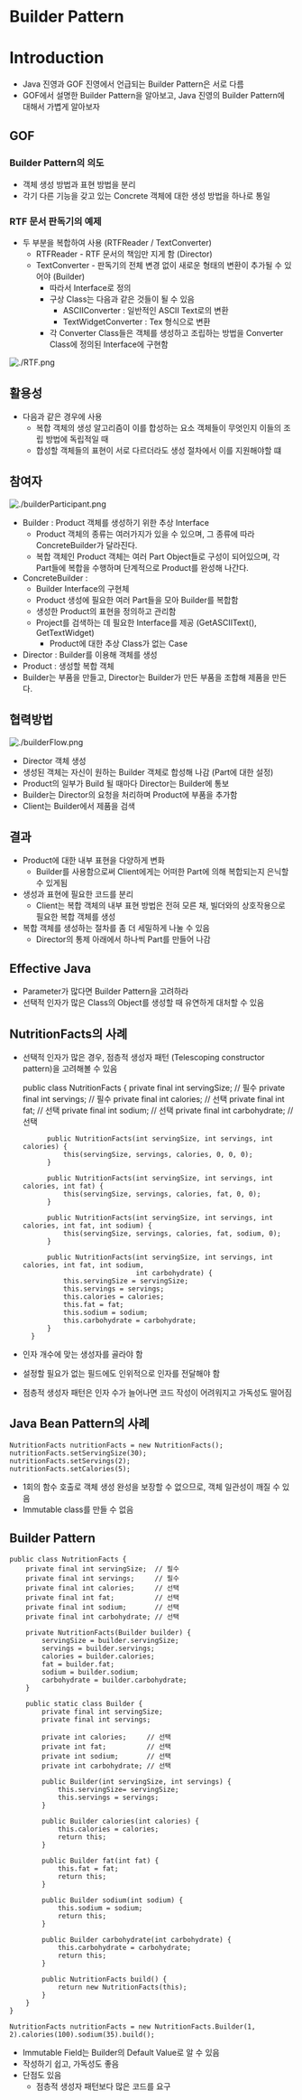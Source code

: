 # Builder Pattern

# Introduction

- Java 진영과 GOF 진영에서 언급되는 Builder Pattern은 서로 다름
- GOF에서 설명한 Builder Pattern을 알아보고, Java 진영의 Builder Pattern에 대해서 가볍게 알아보자

## GOF

### Builder Pattern의 의도

- 객체 생성 방법과 표현 방법을 분리
- 각기 다른 기능을 갖고 있는 Concrete 객체에 대한 생성 방법을 하나로 통일

### RTF 문서 판독기의 예제

- 두 부분을 복합하여 사용 (RTFReader / TextConverter)
    - RTFReader - RTF 문서의 책임만 지게 함 (Director)
    - TextConverter - 판독기의 전체 변경 없이 새로운 형태의 변환이 추가될 수 있어야 (Builder)
        - 따라서 Interface로 정의
        - 구상 Class는 다음과 같은 것들이 될 수 있음
            - ASCIIConverter : 일반적인 ASCII Text로의 변환
            - TextWidgetConverter : Tex 형식으로 변환
        - 각 Converter Class들은 객체를 생성하고 조립하는 방법을 Converter Class에 정의된 Interface에 구현함

![./RTF.png](RTF.png)

## 활용성

- 다음과 같은 경우에 사용
    - 복합 객체의 생성 알고리즘이 이를 합성하는 요소 객체들이 무엇인지 이들의 조립 방법에 독립적일 때
    - 합성할 객체들의 표현이 서로 다르더라도 생성 절차에서 이를 지원해야할 떄

## 참여자

![./builderParticipant.png](./builderParticipant.png)

- Builder : Product 객체를 생성하기 위한 추상 Interface
    - Product 객체의 종류는 여러가지가 있을 수 있으며, 그 종류에 따라 ConcreteBuilder가 달라진다.
    - 복합 객체인 Product 객체는 여러 Part Object들로 구성이 되어있으며, 각 Part들에 복합을 수행하며 단계적으로 Product를 완성해 나간다.
- ConcreteBuilder :
    - Builder Interface의 구현체
    - Product 생성에 필요한 여러 Part들을 모아 Builder를 복합함
    - 생성한 Product의 표현을 정의하고 관리함
    - Project를 검색하는 데 필요한 Interface를 제공 (GetASCIIText(), GetTextWidget)
        - Product에 대한 추상 Class가 없는 Case
- Director : Builder를 이용해 객체를 생성
- Product : 생성할 복합 객체
- Builder는 부품을 만들고, Director는 Builder가 만든 부품을 조합해 제품을 만든다.

## 협력방법

![./builderFlow.png](./builderFlow.png)

- Director 객체 생성
- 생성된 객체는 자신이 원하는 Builder 객체로 합성해 나감 (Part에 대한 설정)
- Product의 일부가 Build 될 때마다 Director는 Builder에 통보
- Builder는 Director의 요청을 처리하며 Product에 부품을 추가함
- Client는 Builder에서 제품을 검색

## 결과

- Product에 대한 내부 표현을 다양하게 변화
    - Builder를 사용함으로써 Client에게는 어떠한 Part에 의해 복합되는지 은닉할 수 있게됨
- 생성과 표현에 필요한 코드를 분리
    - Client는 복합 객체의 내부 표현 방법은 전혀 모른 채, 빌더와의 상호작용으로 필요한 복합 객체를 생성
- 복합 객체를 생성하는 절차를 좀 더 세밀하게 나눌 수 있음
    - Director의 통제 아래에서 하나씩 Part를 만들어 나감

## Effective Java

- Parameter가 많다면 Builder Pattern을 고려하라
- 선택적 인자가 많은 Class의 Object를 생성할 때 유연하게 대처할 수 있음

## NutritionFacts의 사례

- 선택적 인자가 많은 경우, 점층적 생성자 패턴 (Telescoping constructor pattern)을 고려해볼 수 있음

    public class NutritionFacts {
            private final int servingSize;  // 필수
            private final int servings;     // 필수
            private final int calories;     // 선택
            private final int fat;          // 선택
            private final int sodium;       // 선택
            private final int carbohydrate; // 선택
    
            public NutritionFacts(int servingSize, int servings, int calories) {
                this(servingSize, servings, calories, 0, 0, 0);
            }
    
            public NutritionFacts(int servingSize, int servings, int calories, int fat) {
                this(servingSize, servings, calories, fat, 0, 0);
            }
    
            public NutritionFacts(int servingSize, int servings, int calories, int fat, int sodium) {
                this(servingSize, servings, calories, fat, sodium, 0);
            }
    
            public NutritionFacts(int servingSize, int servings, int calories, int fat, int sodium,
                                  int carbohydrate) {
                this.servingSize = servingSize;
                this.servings = servings;
                this.calories = calories;
                this.fat = fat;
                this.sodium = sodium;
                this.carbohydrate = carbohydrate;
            }
        }

- 인자 개수에 맞는 생성자를 골라야 함
- 설정할 필요가 없는 필드에도 인위적으로 인자를 전달해야 함
- 점층적 생성자 패턴은 인자 수가 늘어나면 코드 작성이 어려워지고 가독성도 떨어짐

## Java Bean Pattern의 사례

    NutritionFacts nutritionFacts = new NutritionFacts();
    nutritionFacts.setServingSize(30);
    nutritionFacts.setServings(2);
    nutritionFacts.setCalories(5);

- 1회의 함수 호출로 객체 생성 완성을 보장할 수 없으므로, 객체 일관성이 깨질 수 있음
- Immutable class를 만들 수 없음

## Builder Pattern

    public class NutritionFacts {
        private final int servingSize;  // 필수
        private final int servings;     // 필수
        private final int calories;     // 선택
        private final int fat;          // 선택
        private final int sodium;       // 선택
        private final int carbohydrate; // 선택
    
        private NutritionFacts(Builder builder) {
            servingSize = builder.servingSize;
            servings = builder.servings;
            calories = builder.calories;
            fat = builder.fat;
            sodium = builder.sodium;
            carbohydrate = builder.carbohydrate;
        }
    
        public static class Builder {
            private final int servingSize;
            private final int servings;
    
            private int calories;     // 선택
            private int fat;          // 선택
            private int sodium;       // 선택
            private int carbohydrate; // 선택
    
            public Builder(int servingSize, int servings) {
                this.servingSize= servingSize;
                this.servings = servings;
            }
    
            public Builder calories(int calories) {
                this.calories = calories;
                return this;
            }
    
            public Builder fat(int fat) {
                this.fat = fat;
                return this;
            }
    
            public Builder sodium(int sodium) {
                this.sodium = sodium;
                return this;
            }
    
            public Builder carbohydrate(int carbohydrate) {
                this.carbohydrate = carbohydrate;
                return this;
            }
    
            public NutritionFacts build() {
                return new NutritionFacts(this);
            }
        }
    }
    
    NutritionFacts nutritionFacts = new NutritionFacts.Builder(1, 2).calories(100).sodium(35).build();

- Immutable Field는 Builder의 Default Value로 알 수 있음
- 작성하기 쉽고, 가독성도 좋음
- 단점도 있음
    - 점층적 생성자 패턴보다 많은 코드를 요구